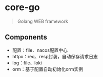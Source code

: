 # core-go
> Golang WEB framework 

## Components

- 配置：file、nacos配置中心
- httpx：req、resp封装，自动保存请求日志
- log：file、loki
- orm：基于配置自动初始化orm实例
